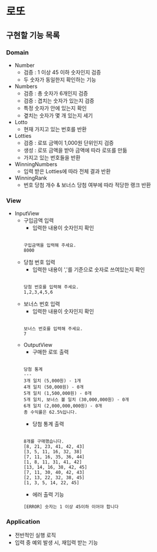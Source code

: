 # 로또

## 구현할 기능 목록

### Domain

- Number
  - 검증 : 1 이상 45 이하 숫자인지 검증
  - 두 숫자가 동일한지 확인하는 기능
- Numbers
  - 검증 : 총 숫자가 6개인지 검증
  - 검증 : 겹치는 숫자가 있는지 검증
  - 특정 숫자가 안에 있는지 확인
  - 곂치는 숫자가 몇 개 있는지 세기
- Lotto
  - 현재 가지고 있는 번호를 반환
- Lotties
  - 검증 : 로또 금액이 1,000원 단위인지 검증
  - 생성 : 로또 금액을 받아 금액에 따라 로또를 만듦
  - 가지고 있는 번호들을 반환
- WinningNumbers
  - 입력 받은 Lotties에 따라 전체 결과 반환
- WinningRank
  - 번호 당첨 개수 & 보너스 당첨 여부에 따라 적당한 랭크 반환

### View

- InputView
  - 구입금액 입력
    - 입력한 내용이 숫자인지 확인
    ```text
    
    구입금액을 입력해 주세요.
    8000
    ```
  - 당첨 번호 입력
    - 입력한 내용이 ','를 기준으로 숫자로 쓰여있는지 확인
    ```text
    
    당첨 번호를 입력해 주세요.
    1,2,3,4,5,6
    ```
  - 보너스 번호 입력
    - 입력한 내용이 숫자인지 확인
    ```text
    
    보너스 번호를 입력해 주세요.
    7
    ```
  - OutputView
    - 구매한 로또 출력
    ```text
    
    당첨 통계
    ---
    3개 일치 (5,000원) - 1개
    4개 일치 (50,000원) - 0개
    5개 일치 (1,500,000원) - 0개
    5개 일치, 보너스 볼 일치 (30,000,000원) - 0개
    6개 일치 (2,000,000,000원) - 0개
    총 수익률은 62.5%입니다.
    ```
    - 당첨 통계 출력
    ```text
    
    8개를 구매했습니다.
    [8, 21, 23, 41, 42, 43]
    [3, 5, 11, 16, 32, 38]
    [7, 11, 16, 35, 36, 44]
    [1, 8, 11, 31, 41, 42]
    [13, 14, 16, 38, 42, 45]
    [7, 11, 30, 40, 42, 43]
    [2, 13, 22, 32, 38, 45]
    [1, 3, 5, 14, 22, 45]
    ```
    - 에러 출력 기능
    ```text
    [ERROR] 숫자는 1 이상 45이하 이어야 합니다
    ```

### Application

- 전반적인 실행 로직
- 입력 중 예외 발생 시, 재입력 받는 기능
